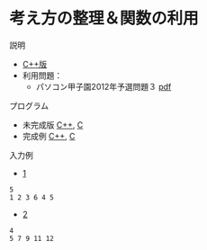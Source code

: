 # 考え方の整理＆関数の利用

説明
* [C++版](https://www.nc.ii.konan-u.ac.jp/projects/JOIregio/slides/regioIntro2.pdf)
* 利用問題：
  * パソコン甲子園2012年予選問題３ [pdf](http://web-ext.u-aizu.ac.jp/pc-concours/2013/download/pastexam/2012pre.pdf)

プログラム

* 未完成版 [C++](./regio14a.cpp), [C](./regio14a.cpp)
* 完成例 [C++](./regio14aFixed.cpp), [C](./regio14aFixed.c)


入力例

* [1](./sample1.txt)

```
5
1 2 3 6 4 5

```

* [2](./sample2.txt)

```
4
5 7 9 11 12
```


